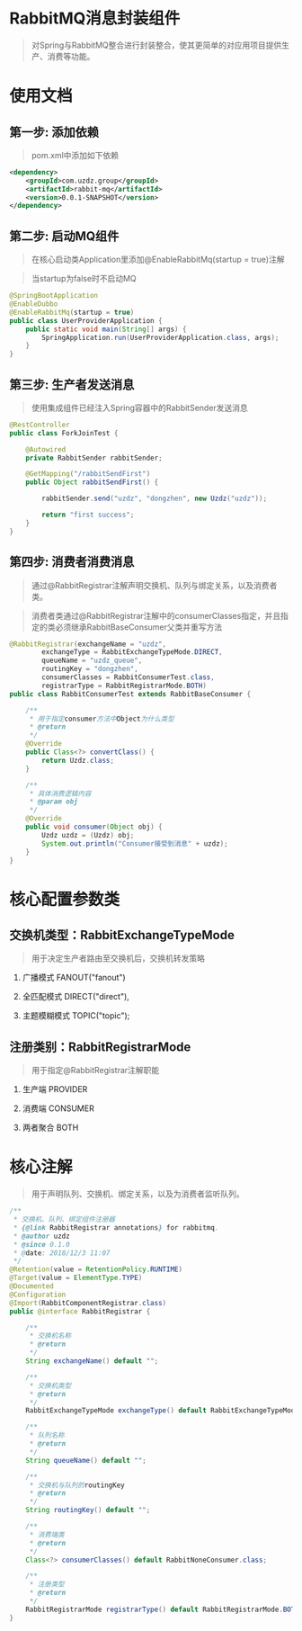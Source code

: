 # RabbitMQ消息封装组件
> 对Spring与RabbitMQ整合进行封装整合，使其更简单的对应用项目提供生产、消费等功能。

# 使用文档

## 第一步: 添加依赖
> pom.xml中添加如下依赖

```xml
<dependency>
    <groupId>com.uzdz.group</groupId>
    <artifactId>rabbit-mq</artifactId>
    <version>0.0.1-SNAPSHOT</version>
</dependency>
```
## 第二步: 启动MQ组件
> 在核心启动类Application里添加@EnableRabbitMq(startup = true)注解

> 当startup为false时不启动MQ

```java
@SpringBootApplication
@EnableDubbo
@EnableRabbitMq(startup = true)
public class UserProviderApplication {
    public static void main(String[] args) {
        SpringApplication.run(UserProviderApplication.class, args);
    }
}
```

## 第三步: 生产者发送消息
> 使用集成组件已经注入Spring容器中的RabbitSender发送消息

```java
@RestController
public class ForkJoinTest {

    @Autowired
    private RabbitSender rabbitSender;

    @GetMapping("/rabbitSendFirst")
    public Object rabbitSendFirst() {

        rabbitSender.send("uzdz", "dongzhen", new Uzdz("uzdz"));

        return "first success";
    }
}
```

## 第四步: 消费者消费消息
> 通过@RabbitRegistrar注解声明交换机、队列与绑定关系，以及消费者类。

> 消费者类通过@RabbitRegistrar注解中的consumerClasses指定，并且指定的类必须继承RabbitBaseConsumer父类并重写方法

```java
@RabbitRegistrar(exchangeName = "uzdz",
        exchangeType = RabbitExchangeTypeMode.DIRECT,
        queueName = "uzdz_queue",
        routingKey = "dongzhen",
        consumerClasses = RabbitConsumerTest.class,
        registrarType = RabbitRegistrarMode.BOTH)
public class RabbitConsumerTest extends RabbitBaseConsumer {

    /**
     * 用于指定consumer方法中Object为什么类型
     * @return
     */
    @Override
    public Class<?> convertClass() {
        return Uzdz.class;
    }

    /**
     * 具体消费逻辑内容
     * @param obj
     */
    @Override
    public void consumer(Object obj) {
        Uzdz uzdz = (Uzdz) obj;
        System.out.println("Consumer接受到消息" + uzdz);
    }
}
```

# 核心配置参数类

## 交换机类型：RabbitExchangeTypeMode
> 用于决定生产者路由至交换机后，交换机转发策略

1. 广播模式 FANOUT("fanout")
   
2. 全匹配模式 DIRECT("direct"),
   
3. 主题模糊模式 TOPIC("topic");

## 注册类别：RabbitRegistrarMode
> 用于指定@RabbitRegistrar注解职能

1. 生产端 PROVIDER
   
2. 消费端 CONSUMER
   
3. 两者聚合 BOTH

# 核心注解
> 用于声明队列、交换机、绑定关系，以及为消费者监听队列。

```java
/**
 * 交换机、队列、绑定组件注册器
 * {@link RabbitRegistrar annotations} for rabbitmq.
 * @author uzdz
 * @since 0.1.0
 * @date: 2018/12/3 11:07
 */
@Retention(value = RetentionPolicy.RUNTIME)
@Target(value = ElementType.TYPE)
@Documented
@Configuration
@Import(RabbitComponentRegistrar.class)
public @interface RabbitRegistrar {

    /**
     * 交换机名称
     * @return
     */
    String exchangeName() default "";

    /**
     * 交换机类型
     * @return
     */
    RabbitExchangeTypeMode exchangeType() default RabbitExchangeTypeMode.DIRECT;

    /**
     * 队列名称
     * @return
     */
    String queueName() default "";

    /**
     * 交换机与队列的routingKey
     * @return
     */
    String routingKey() default "";

    /**
     * 消费端类
     * @return
     */
    Class<?> consumerClasses() default RabbitNoneConsumer.class;

    /**
     * 注册类型
     * @return
     */
    RabbitRegistrarMode registrarType() default RabbitRegistrarMode.BOTH;
}
```